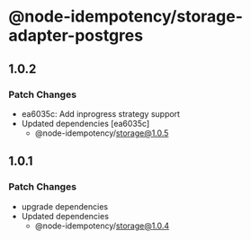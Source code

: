 # @node-idempotency/storage-adapter-postgres

## 1.0.2

### Patch Changes

- ea6035c: Add inprogress strategy support
- Updated dependencies [ea6035c]
  - @node-idempotency/storage@1.0.5

## 1.0.1

### Patch Changes

- upgrade dependencies
- Updated dependencies
  - @node-idempotency/storage@1.0.4
